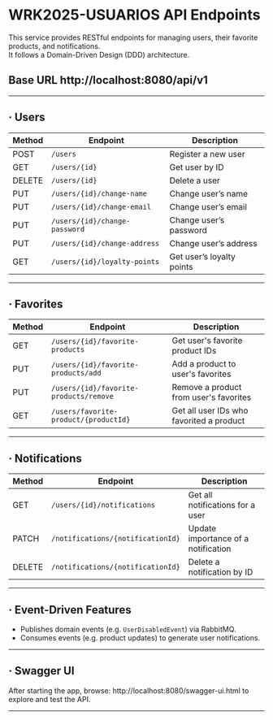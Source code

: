 # WRK2025-USUARIOS API Endpoints

This service provides RESTful endpoints for managing users, their favorite products, and notifications.  
It follows a Domain-Driven Design (DDD) architecture.
## Base URL http://localhost:8080/api/v1

---

## · Users

| Method | Endpoint                         | Description                      |
|--------|----------------------------------|----------------------------------|
| POST   | `/users`                         | Register a new user              |
| GET    | `/users/{id}`                    | Get user by ID                   |
| DELETE | `/users/{id}`                    | Delete a user                    |
| PUT    | `/users/{id}/change-name`        | Change user’s name               |
| PUT    | `/users/{id}/change-email`       | Change user’s email              |
| PUT    | `/users/{id}/change-password`    | Change user’s password           |
| PUT    | `/users/{id}/change-address`     | Change user’s address            |
| GET    | `/users/{id}/loyalty-points`     | Get user’s loyalty points        |

---

## · Favorites

| Method | Endpoint                                      | Description                              |
|--------|-----------------------------------------------|------------------------------------------|
| GET    | `/users/{id}/favorite-products`               | Get user's favorite product IDs          |
| PUT    | `/users/{id}/favorite-products/add`           | Add a product to user's favorites        |
| PUT    | `/users/{id}/favorite-products/remove`        | Remove a product from user's favorites   |
| GET    | `/users/favorite-product/{productId}`         | Get all user IDs who favorited a product |

---

## · Notifications

| Method | Endpoint                                           | Description                            |
|--------|----------------------------------------------------|----------------------------------------|
| GET    | `/users/{id}/notifications`                        | Get all notifications for a user       |
| PATCH  | `/notifications/{notificationId}`                  | Update importance of a notification    |
| DELETE | `/notifications/{notificationId}`                  | Delete a notification by ID            |

---

## · Event-Driven Features

- Publishes domain events (e.g. `UserDisabledEvent`) via RabbitMQ.
- Consumes events (e.g. product updates) to generate user notifications.

---
## · Swagger UI

After starting the app, browse:
http://localhost:8080/swagger-ui.html
to explore and test the API.

---